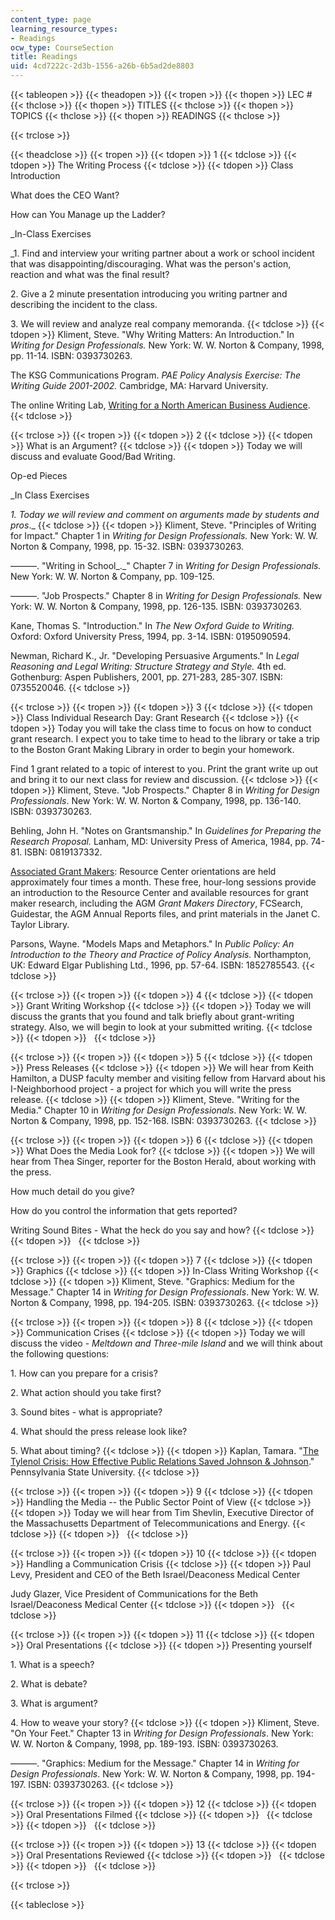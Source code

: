 ```yaml
---
content_type: page
learning_resource_types:
- Readings
ocw_type: CourseSection
title: Readings
uid: 4cd7222c-2d3b-1556-a26b-6b5ad2de8803
---
```


{{< tableopen >}}
{{< theadopen >}}
{{< tropen >}}
{{< thopen >}}
LEC #
{{< thclose >}}
{{< thopen >}}
TITLES
{{< thclose >}}
{{< thopen >}}
TOPICS
{{< thclose >}}
{{< thopen >}}
READINGS
{{< thclose >}}

{{< trclose >}}

{{< theadclose >}}
{{< tropen >}}
{{< tdopen >}}
1
{{< tdclose >}}
{{< tdopen >}}
The Writing Process
{{< tdclose >}}
{{< tdopen >}}
Class Introduction  
  
What does the CEO Want?  
  
How can You Manage up the Ladder?  
  
_In-Class Exercises  
  
_1\. Find and interview your writing partner about a work or school incident that was disappointing/discouraging. What was the person's action, reaction and what was the final result?  
  
2\. Give a 2 minute presentation introducing you writing partner and describing the incident to the class.  
  
3\. We will review and analyze real company memoranda.
{{< tdclose >}}
{{< tdopen >}}
Kliment, Steve. "Why Writing Matters: An Introduction." In _Writing for Design Professionals._ New York: W. W. Norton & Company, 1998, pp. 11-14. ISBN: 0393730263.  
  
The KSG Communications Program. _PAE Policy Analysis Exercise: The Writing Guide 2001-2002._ Cambridge, MA: Harvard University.  
  
The online Writing Lab, [Writing for a North American Business Audience](http://owl.english.purdue.edu/handouts/pw/p_ameraudience.html).
{{< tdclose >}}

{{< trclose >}}
{{< tropen >}}
{{< tdopen >}}
2
{{< tdclose >}}
{{< tdopen >}}
What is an Argument?
{{< tdclose >}}
{{< tdopen >}}
Today we will discuss and evaluate Good/Bad Writing.  
  
Op-ed Pieces  
  
_In Class Exercises  
  
_1\. Today we will review and comment on arguments made by students and pros_._
{{< tdclose >}}
{{< tdopen >}}
Kliment, Steve. "Principles of Writing for Impact." Chapter 1 in _Writing for Design Professionals._ New York: W. W. Norton & Company, 1998, pp. 15-32. ISBN: 0393730263.  
  
———. "Writing in School_._" Chapter 7 in _Writing for Design Professionals._ New York: W. W. Norton & Company, pp. 109-125.  
  
———. "Job Prospects." Chapter 8 in _Writing for Design Professionals._ New York: W. W. Norton & Company, 1998, pp. 126-135. ISBN: 0393730263.  
  
  
Kane, Thomas S. "Introduction." In _The New Oxford Guide to Writing._ Oxford: Oxford University Press, 1994, pp. 3-14. ISBN: 0195090594.  
  
Newman, Richard K., Jr. "Developing Persuasive Arguments." In _Legal Reasoning and Legal Writing: Structure Strategy and Style._ 4th ed. Gothenburg: Aspen Publishers, 2001, pp. 271-283, 285-307. ISBN: 0735520046.
{{< tdclose >}}

{{< trclose >}}
{{< tropen >}}
{{< tdopen >}}
3
{{< tdclose >}}
{{< tdopen >}}
Class Individual Research Day: Grant Research
{{< tdclose >}}
{{< tdopen >}}
Today you will take the class time to focus on how to conduct grant research. I expect you to take time to head to the library or take a trip to the Boston Grant Making Library in order to begin your homework.  
  
Find 1 grant related to a topic of interest to you. Print the grant write up out and bring it to our next class for review and discussion.
{{< tdclose >}}
{{< tdopen >}}
Kliment, Steve. "Job Prospects." Chapter 8 in _Writing for Design Professionals_. New York: W. W. Norton & Company, 1998, pp. 136-140. ISBN: 0393730263.  
  
Behling, John H. "Notes on Grantsmanship." In _Guidelines for Preparing the Research Proposal._ Lanham, MD: University Press of America, 1984, pp. 74-81. ISBN: 0819137332.  
  
[Associated Grant Makers](http://www.agmconnect.org/): Resource Center orientations are held approximately four times a month. These free, hour-long sessions provide an introduction to the Resource Center and available resources for grant maker research, including the AGM _Grant Makers Directory_, FCSearch, Guidestar, the AGM Annual Reports files, and print materials in the Janet C. Taylor Library.  
  
Parsons, Wayne. "Models Maps and Metaphors." In _Public Policy: An Introduction to the Theory and Practice of Policy Analysis._ Northampton, UK: Edward Elgar Publishing Ltd., 1996, pp. 57-64. ISBN: 1852785543.
{{< tdclose >}}

{{< trclose >}}
{{< tropen >}}
{{< tdopen >}}
4
{{< tdclose >}}
{{< tdopen >}}
Grant Writing Workshop
{{< tdclose >}}
{{< tdopen >}}
Today we will discuss the grants that you found and talk briefly about grant-writing strategy. Also, we will begin to look at your submitted writing.
{{< tdclose >}}
{{< tdopen >}}
 
{{< tdclose >}}

{{< trclose >}}
{{< tropen >}}
{{< tdopen >}}
5
{{< tdclose >}}
{{< tdopen >}}
Press Releases
{{< tdclose >}}
{{< tdopen >}}
We will hear from Keith Hamilton, a DUSP faculty member and visiting fellow from Harvard about his I-Neighborhood project - a project for which you will write the press release.
{{< tdclose >}}
{{< tdopen >}}
Kliment, Steve. "Writing for the Media." Chapter 10 in _Writing for Design Professionals_. New York: W. W. Norton & Company, 1998, pp. 152-168. ISBN: 0393730263.
{{< tdclose >}}

{{< trclose >}}
{{< tropen >}}
{{< tdopen >}}
6
{{< tdclose >}}
{{< tdopen >}}
What Does the Media Look for?
{{< tdclose >}}
{{< tdopen >}}
We will hear from Thea Singer, reporter for the Boston Herald, about working with the press.  
  
How much detail do you give?  
  
How do you control the information that gets reported?  
  
Writing Sound Bites - What the heck do you say and how?
{{< tdclose >}}
{{< tdopen >}}
 
{{< tdclose >}}

{{< trclose >}}
{{< tropen >}}
{{< tdopen >}}
7
{{< tdclose >}}
{{< tdopen >}}
Graphics
{{< tdclose >}}
{{< tdopen >}}
In-Class Writing Workshop
{{< tdclose >}}
{{< tdopen >}}
Kliment, Steve. "Graphics: Medium for the Message." Chapter 14 in _Writing for Design Professionals_. New York: W. W. Norton & Company, 1998, pp. 194-205. ISBN: 0393730263.
{{< tdclose >}}

{{< trclose >}}
{{< tropen >}}
{{< tdopen >}}
8
{{< tdclose >}}
{{< tdopen >}}
Communication Crises
{{< tdclose >}}
{{< tdopen >}}
Today we will discuss the video - _Meltdown and Three-mile Island_ and we will think about the following questions:  
  
1\. How can you prepare for a crisis?  
  
2\. What action should you take first?  
  
3\. Sound bites - what is appropriate?  
  
4\. What should the press release look like?  
  
5\. What about timing?
{{< tdclose >}}
{{< tdopen >}}
Kaplan, Tamara. "[The Tylenol Crisis: How Effective Public Relations Saved Johnson & Johnson](https://studylib.net/doc/15994752/the-tylenol-crisis--how-effective-public-relations-saved-...)." Pennsylvania State University.
{{< tdclose >}}

{{< trclose >}}
{{< tropen >}}
{{< tdopen >}}
9
{{< tdclose >}}
{{< tdopen >}}
Handling the Media -- the Public Sector Point of View
{{< tdclose >}}
{{< tdopen >}}
Today we will hear from Tim Shevlin, Executive Director of the Massachusetts Department of Telecommunications and Energy.
{{< tdclose >}}
{{< tdopen >}}
 
{{< tdclose >}}

{{< trclose >}}
{{< tropen >}}
{{< tdopen >}}
10
{{< tdclose >}}
{{< tdopen >}}
Handling a Communication Crisis
{{< tdclose >}}
{{< tdopen >}}
Paul Levy, President and CEO of the Beth Israel/Deaconess Medical Center  
  
Judy Glazer, Vice President of Communications for the Beth Israel/Deaconess Medical Center
{{< tdclose >}}
{{< tdopen >}}
 
{{< tdclose >}}

{{< trclose >}}
{{< tropen >}}
{{< tdopen >}}
11
{{< tdclose >}}
{{< tdopen >}}
Oral Presentations
{{< tdclose >}}
{{< tdopen >}}
Presenting yourself  
  
1\. What is a speech?  
  
2\. What is debate?  
  
3\. What is argument?  
  
4\. How to weave your story?
{{< tdclose >}}
{{< tdopen >}}
Kliment, Steve. "On Your Feet." Chapter 13 in _Writing for Design Professionals_. New York: W. W. Norton & Company, 1998, pp. 189-193. ISBN: 0393730263.  
  
———. "Graphics: Medium for the Message." Chapter 14 in _Writing for Design Professionals_. New York: W. W. Norton & Company, 1998, pp. 194-197. ISBN: 0393730263.
{{< tdclose >}}

{{< trclose >}}
{{< tropen >}}
{{< tdopen >}}
12
{{< tdclose >}}
{{< tdopen >}}
Oral Presentations Filmed
{{< tdclose >}}
{{< tdopen >}}
 
{{< tdclose >}}
{{< tdopen >}}
 
{{< tdclose >}}

{{< trclose >}}
{{< tropen >}}
{{< tdopen >}}
13
{{< tdclose >}}
{{< tdopen >}}
Oral Presentations Reviewed
{{< tdclose >}}
{{< tdopen >}}
 
{{< tdclose >}}
{{< tdopen >}}
 
{{< tdclose >}}

{{< trclose >}}

{{< tableclose >}}